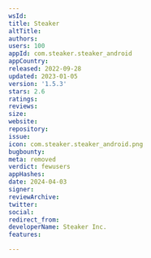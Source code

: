 ```yaml
---
wsId: 
title: Steaker
altTitle: 
authors: 
users: 100
appId: com.steaker.steaker_android
appCountry: 
released: 2022-09-28
updated: 2023-01-05
version: '1.5.3'
stars: 2.6
ratings: 
reviews: 
size: 
website: 
repository: 
issue: 
icon: com.steaker.steaker_android.png
bugbounty: 
meta: removed
verdict: fewusers
appHashes: 
date: 2024-04-03
signer: 
reviewArchive: 
twitter: 
social: 
redirect_from: 
developerName: Steaker Inc.
features: 

---
```


